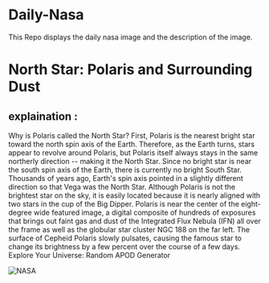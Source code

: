 # Daily-Nasa

This Repo displays the daily nasa image and the description of the image.

<!--NASA-->
# North Star: Polaris and Surrounding Dust
## explaination :

Why is Polaris called the North Star? First, Polaris is the nearest bright star toward the north spin axis of the Earth.  Therefore, as the Earth turns, stars appear to revolve around Polaris, but Polaris itself always stays in the same northerly direction -- making it the North Star.  Since no bright star is near the south spin axis of the Earth, there is currently no bright South Star.  Thousands of years ago, Earth's spin axis pointed in a slightly different direction so that Vega was the North Star.  Although Polaris is not the brightest star on the sky, it is easily located because it is nearly aligned with two stars in the cup of the Big Dipper. Polaris is near the center of the eight-degree wide featured image, a digital composite of hundreds of exposures that brings out faint gas and dust of the Integrated Flux Nebula (IFN) all over the frame as well as the globular star cluster NGC 188 on the far left.  The surface of Cepheid Polaris slowly pulsates, causing the famous star to change its brightness by a few percent over the course of a few days.    Explore Your Universe: Random APOD Generator

![NASA](https://apod.nasa.gov/apod/image/2304/PolarisIfn_Zayaz_960.jpg)
<!--/NASA-->